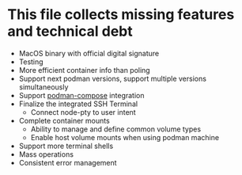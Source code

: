 # This file collects missing features and technical debt

* MacOS binary with official digital signature
* Testing
* More efficient container info than poling
* Support next podman versions, support multiple versions simultaneously
* Support [podman-compose](https://github.com/containers/podman-compose) integration
* Finalize the integrated SSH Terminal
  * Connect node-pty to user intent
* Complete container mounts
  * Ability to manage and define common volume types
  * Enable host volume mounts when using podman machine
* Support more terminal shells
* Mass operations
* Consistent error management

